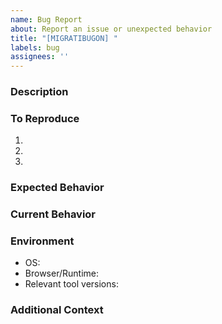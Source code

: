 ```yaml
---
name: Bug Report
about: Report an issue or unexpected behavior
title: "[MIGRATIBUGON] "
labels: bug
assignees: ''
---
```


### Description
<!-- A clear and concise description of the issue -->

### To Reproduce
<!-- Steps to reproduce the behavior -->
1. 
2. 
3. 

### Expected Behavior
<!-- What you expected to happen -->

### Current Behavior
<!-- What actually happened -->

### Environment
- OS: 
- Browser/Runtime: 
- Relevant tool versions:

### Additional Context
<!-- Add any other context about the problem here -->
